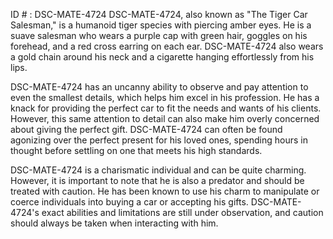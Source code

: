 ID # : DSC-MATE-4724
DSC-MATE-4724, also known as "The Tiger Car Salesman," is a humanoid tiger species with piercing amber eyes. He is a suave salesman who wears a purple cap with green hair, goggles on his forehead, and a red cross earring on each ear. DSC-MATE-4724 also wears a gold chain around his neck and a cigarette hanging effortlessly from his lips. 

DSC-MATE-4724 has an uncanny ability to observe and pay attention to even the smallest details, which helps him excel in his profession. He has a knack for providing the perfect car to fit the needs and wants of his clients. However, this same attention to detail can also make him overly concerned about giving the perfect gift. DSC-MATE-4724 can often be found agonizing over the perfect present for his loved ones, spending hours in thought before settling on one that meets his high standards. 

DSC-MATE-4724 is a charismatic individual and can be quite charming. However, it is important to note that he is also a predator and should be treated with caution. He has been known to use his charm to manipulate or coerce individuals into buying a car or accepting his gifts. DSC-MATE-4724's exact abilities and limitations are still under observation, and caution should always be taken when interacting with him.